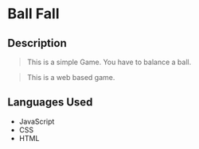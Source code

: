 # Ball Fall

## Description
> This is a simple Game. You have to balance a ball.

> This is a web based game.

## Languages Used
  - JavaScript
  - CSS
  - HTML  